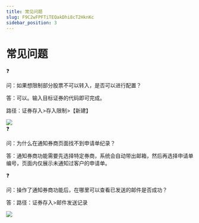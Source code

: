 ```yaml
---
title: 常见问题
slug: F9C2wFPFTiTEQakDhi8cT2HknKc
sidebar_position: 3
---
```



# 常见问题

<div class="callout callout-bg-2 callout-border-2">
<div class='callout-emoji'>❓</div>
<p>问：如果想限制部分股票不可以转入，是否可以进行配置？</p>
</div>

答：可以。输入目标证券的代码即可完成。

路径：证券存入&gt;存入限制&gt;【新建】

<img src="/assets/GFYhbJNxvoysj2x22whcvDf2nrf.png" src-width="3326" src-height="1468" align="center"/>

<div class="callout callout-bg-2 callout-border-2">
<div class='callout-emoji'>❓</div>
<p>问：为什么在通知券商页面找不到申请单纪录？</p>
</div>

答：通知券商功能需要先选择特定券商，系统会自动带出邮箱，然后再选择申请单编号，页面内仅展示未通知过客户的申请单。

<div class="callout callout-bg-2 callout-border-2">
<div class='callout-emoji'>❓</div>
<p>问：操作了通知券商功能后，在哪里可以查看已发送的邮件是否成功？</p>
</div>

答：路径：证券存入&gt;邮件发送记录

<img src="/assets/HEkWbRD4MorXxuxnGqpcgoaLnw4.png" src-width="3320" src-height="1782" align="center"/>

